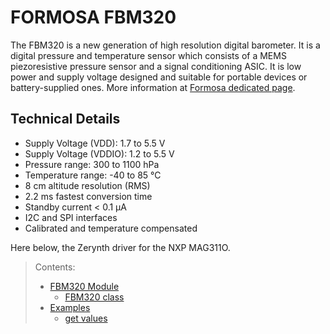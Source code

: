 # FORMOSA FBM320

The FBM320 is a new generation of high resolution digital barometer. It is a digital pressure and temperature sensor which consists of a MEMS piezoresistive pressure sensor and a signal conditioning ASIC. It is low power and supply voltage designed and suitable for portable devices or battery-supplied ones. More information at  [Formosa dedicated page](http://www.fmti.com.tw/en/product_c_p_1).

## Technical Details

-   Supply Voltage (VDD): 1.7 to 5.5 V
-   Supply Voltage (VDDIO): 1.2 to 5.5 V
-   Pressure range: 300 to 1100 hPa
-   Temperature range: -40 to 85 °C
-   8 cm altitude resolution (RMS)
-   2.2 ms fastest conversion time
-   Standby current < 0.1 μA
-   I2C and SPI interfaces
-   Calibrated and temperature compensated

Here below, the Zerynth driver for the NXP MAG311O.

> Contents:
> 
> -   [FBM320 Module](https://oldtestdocs.zerynth.com/latest/official/lib.formosa.fbm320/docs/official_lib.formosa.fbm320_fbm320.html)
>     -   [FBM320 class](https://oldtestdocs.zerynth.com/latest/official/lib.formosa.fbm320/docs/official_lib.formosa.fbm320_fbm320.html#fbm320-class)
> -   [Examples](https://oldtestdocs.zerynth.com/latest/official/lib.formosa.fbm320/examples/examples.html)
>     -   [get values](https://oldtestdocs.zerynth.com/latest/official/lib.formosa.fbm320/examples/examples.html#get-values)
<!--stackedit_data:
eyJoaXN0b3J5IjpbMTMyNzQ5NzQwM119
-->